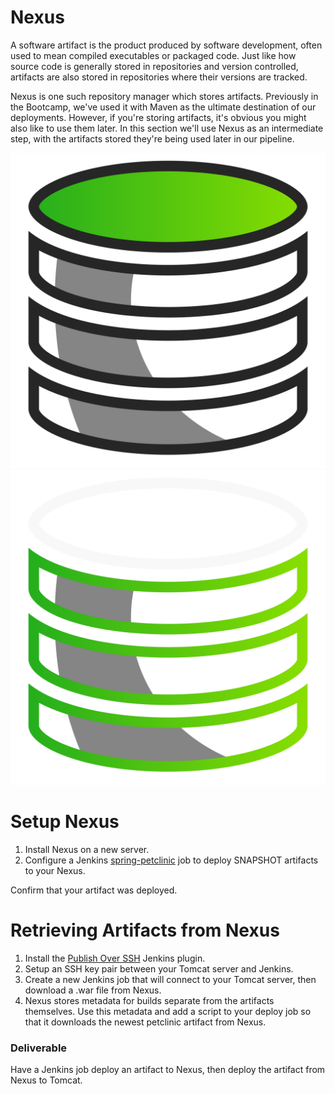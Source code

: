 # Nexus

A software artifact is the product produced by software development, often used to mean compiled executables or packaged code. Just like how source code is generally stored in repositories and version controlled, artifacts are also stored in repositories where their versions are tracked.

Nexus is one such repository manager which stores artifacts. Previously in the Bootcamp, we've used it with Maven as the ultimate destination of our deployments. However, if you're storing artifacts, it's obvious you might also like to use them later. In this section we'll use Nexus as an intermediate step, with the artifacts stored they're being used later in our pipeline.

![](img7/repository_light.svg ':size=150x150 :class=light-mode-icon')
![](img7/repository_dark.svg ':size=150x150 :class=dark-mode-icon')

# Setup Nexus

1. Install Nexus on a new server.
2. Configure a Jenkins [spring-petclinic](https://github.com/liatrio/spring-petclinic) job to deploy SNAPSHOT artifacts to your Nexus.

Confirm that your artifact was deployed.

# Retrieving Artifacts from Nexus

1. Install the [Publish Over SSH](https://wiki.jenkins.io/display/JENKINS/Publish+Over+SSH+Plugin) Jenkins plugin.
2. Setup an SSH key pair between your Tomcat server and Jenkins. 
3. Create a new Jenkins job that will connect to your Tomcat server, then download a .war file from Nexus.
4. Nexus stores metadata for builds separate from the artifacts themselves. Use this metadata and add a script to your deploy job so that it downloads the newest petclinic artifact from Nexus.

### Deliverable

  Have a Jenkins job deploy an artifact to Nexus, then deploy the artifact from Nexus to Tomcat.
